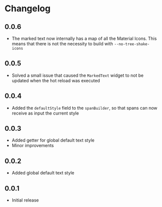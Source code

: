 # Changelog

## 0.0.6

-   The marked text now internally has a map of all the Material Icons. This means that there is not the necessity to build with `--no-tree-shake-icons`

## 0.0.5

-   Solved a small issue that caused the `MarkedText` widget to not be updated when the hot reload was executed

## 0.0.4

-   Added the `defaultStyle` field to the `spanBuilder`, so that spans can now receive as input the current style

## 0.0.3

-   Added getter for global default text style
-   Minor improvements

## 0.0.2

-   Added global default text style

## 0.0.1

-   Initial release
